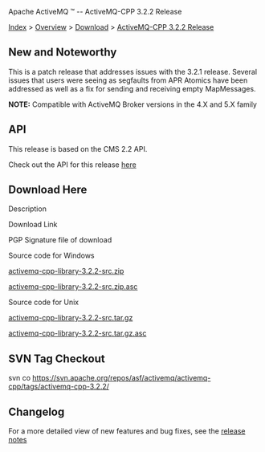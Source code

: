 Apache ActiveMQ ™ -- ActiveMQ-CPP 3.2.2 Release 

[Index](index.html) > [Overview](overview.html) > [Download](download.html) > [ActiveMQ-CPP 3.2.2 Release](activemq-cpp-322-release.html)

New and Noteworthy
------------------

This is a patch release that addresses issues with the 3.2.1 release. Several issues that users were seeing as segfaults from APR Atomics have been addressed as well as a fix for sending and receiving empty MapMessages.

  

**NOTE:** Compatible with ActiveMQ Broker versions in the 4.X and 5.X family

API
---

This release is based on the CMS 2.2 API.

Check out the API for this release [here](http://activemq.apache.org/cms/api_docs/activemqcpp-3.0)

Download Here
-------------

Description

Download Link

PGP Signature file of download

Source code for Windows

[activemq-cpp-library-3.2.2-src.zip](http://www.apache.org/dyn/closer.cgi/activemq/activemq-cpp/source/activemq-cpp-library-3.2.2-src.zip)

[activemq-cpp-library-3.2.2-src.zip.asc](http://www.apache.org/dist/activemq/activemq-cpp/source/activemq-cpp-library-3.2.2-src.zip.asc)

Source code for Unix

[activemq-cpp-library-3.2.2-src.tar.gz](http://www.apache.org/dyn/closer.cgi/activemq/activemq-cpp/source/activemq-cpp-library-3.2.2-src.tar.gz)

[activemq-cpp-library-3.2.2-src.tar.gz.asc](http://www.apache.org/dist/activemq/activemq-cpp/source/activemq-cpp-library-3.2.2-src.tar.gz.asc)

SVN Tag Checkout
----------------

svn co https://svn.apache.org/repos/asf/activemq/activemq-cpp/tags/activemq-cpp-3.2.2/

Changelog
---------

For a more detailed view of new features and bug fixes, see the [release notes](http://issues.apache.org/activemq/secure/ReleaseNote.jspa?projectId=11000&styleName=Html&version=12336)

